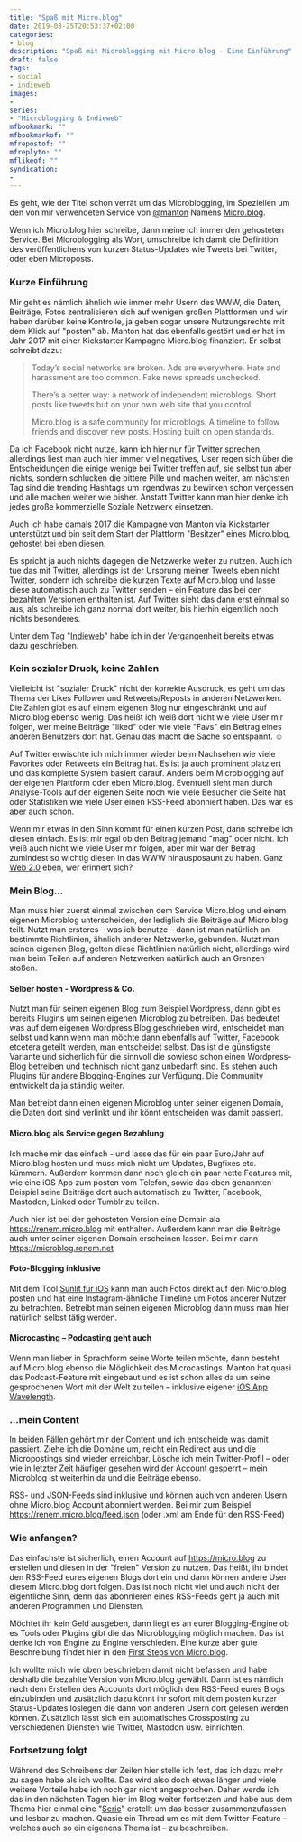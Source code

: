 ```yaml
---
title: "Spaß mit Micro.blog"
date: 2019-08-25T20:53:37+02:00
categories:
- blog
description: "Spaß mit Microblogging mit Micro.blog - Eine Einführung"
draft: false
tags:
- social
- indieweb
images:
-
series:
- "Microblogging & Indieweb"
mfbookmark: ""
mfbookmarkof: ""
mfrepostof: ""
mfreplyto: ""
mflikeof: ""
syndication:
-
---
```


Es geht, wie der Titel schon verrät um das Microblogging, im Speziellen um den von mir verwendeten Service von [@manton](https://micro.blog/manton) Namens [Micro.blog](https://micro.blog).

Wenn ich Micro.blog hier schreibe, dann meine ich immer den gehosteten Service. Bei Microblogging als Wort, umschreibe ich damit die Definition des veröffentlichens von kurzen Status-Updates wie Tweets bei Twitter, oder eben Microposts.

### Kurze Einführung

Mir geht es nämlich ähnlich wie immer mehr Usern des WWW, die Daten, Beiträge, Fotos zentralisieren sich auf wenigen großen Plattformen und wir haben darüber keine Kontrolle, ja geben sogar unsere Nutzungsrechte mit dem Klick auf "posten" ab. Manton hat das ebenfalls gestört und er hat im Jahr 2017 mit einer Kickstarter Kampagne Micro.blog finanziert. Er selbst schreibt dazu:

> Today’s social networks are broken. Ads are everywhere. Hate and harassment are too common. Fake news spreads unchecked.
>
> There’s a better way: a network of independent microblogs. Short posts like tweets but on your own web site that you control.
>
> Micro.blog is a safe community for microblogs. A timeline to follow friends and discover new posts. Hosting built on open standards.

Da ich Facebook nicht nutze, kann ich hier nur für Twitter sprechen, allerdings liest man auch hier immer viel negatives, User regen sich über die Entscheidungen die einige wenige bei Twitter treffen auf, sie selbst tun aber nichts, sondern schlucken die bittere Pille und machen weiter, am nächsten Tag sind die trending Hashtags um irgendwas zu bewirken schon vergessen und alle machen weiter wie bisher. Anstatt Twitter kann man hier denke ich jedes große kommerzielle Soziale Netzwerk einsetzen.

Auch ich habe damals 2017 die Kampagne von Manton via Kickstarter unterstützt und bin seit dem Start der Plattform "Besitzer" eines Micro.blog, gehostet bei eben diesen.

Es spricht ja auch nichts dagegen die Netzwerke weiter zu nutzen. Auch ich tue das mit Twitter, allerdings ist der Ursprung meiner Tweets eben nicht Twitter, sondern ich schreibe die kurzen Texte auf Micro.blog und lasse diese automatisch auch zu Twitter senden – ein Feature das bei den bezahlten Versionen enthalten ist. Auf Twitter sieht das dann erst einmal so aus, als schreibe ich ganz normal dort weiter, bis hierhin eigentlich noch nichts besonderes.

Unter dem Tag "[Indieweb](/tags/indieweb/)" habe ich in der Vergangenheit bereits etwas dazu geschrieben.

### Kein sozialer Druck, keine Zahlen

Vielleicht ist "sozialer Druck" nicht der korrekte Ausdruck, es geht um das Thema der Likes Follower und Retweets/Reposts in anderen Netzwerken. Die Zahlen gibt es auf einem eigenen Blog nur eingeschränkt und auf Micro.blog ebenso wenig. Das heißt ich weiß dort nicht wie viele User mir folgen, wer meine Beiträge "liked" oder wie viele "Favs" ein Beitrag eines anderen Benutzers dort hat. Genau das macht die Sache so entspannt. :relaxed:

Auf Twitter erwischte ich mich immer wieder beim Nachsehen wie viele Favorites oder Retweets ein Beitrag hat. Es ist ja auch prominent platziert und das komplette System basiert darauf. Anders beim Microblogging auf der eigenen Plattform oder eben Micro.blog. Eventuell sieht man durch Analyse-Tools auf der eigenen Seite noch wie viele Besucher die Seite hat oder Statistiken wie viele User einen RSS-Feed abonniert haben. Das war es aber auch schon.

Wenn mir etwas in den Sinn kommt für einen kurzen Post, dann schreibe ich diesen einfach. Es ist mir egal ob den Beitrag jemand "mag" oder nicht. Ich weiß auch nicht wie viele User mir folgen, aber mir war der Betrag zumindest so wichtig diesen in das WWW hinausposaunt zu haben. Ganz [Web 2.0](https://de.wikipedia.org/wiki/Web_2.0) eben, wer erinnert sich?

### Mein Blog…

Man muss hier zuerst einmal zwischen dem Service Micro.blog und einem eigenen Microblog unterscheiden, der lediglich die Beiträge auf Micro.blog teilt. Nutzt man ersteres – was ich benutze – dann ist man natürlich an bestimmte Richtlinien, ähnlich anderer Netzwerke, gebunden. Nutzt man seinen eigenen Blog, gelten diese Richtlinien natürlich nicht, allerdings wird man beim Teilen auf anderen Netzwerken natürlich auch an Grenzen stoßen.

#### Selber hosten - Wordpress & Co.

Nutzt man für seinen eigenen Blog zum Beispiel Wordpress, dann gibt es bereits Plugins um seinen eigenen Microblog zu betreiben. Das bedeutet was auf dem eigenen Wordpress Blog geschrieben wird, entscheidet man selbst und kann wenn man möchte dann ebenfalls auf Twitter, Facebook etcetera geteilt werden, man entscheidet selbst. Das ist die günstigste Variante und sicherlich für die sinnvoll die sowieso schon einen Wordpress-Blog betreiben und technisch nicht ganz unbedarft sind. Es stehen auch Plugins für andere Blogging-Engines zur Verfügung. Die Community entwickelt da ja ständig weiter.

Man betreibt dann einen eigenen Microblog unter seiner eigenen Domain, die Daten dort sind verlinkt und ihr könnt entscheiden was damit passiert.

#### Micro.blog als Service gegen Bezahlung

Ich mache mir das einfach - und lasse das für ein paar Euro/Jahr auf Micro.blog hosten und muss mich nicht um Updates, Bugfixes etc. kümmern. Außerdem kommen dann noch gleich ein paar nette Features mit, wie eine iOS App zum posten vom Telefon, sowie das oben genannten Beispiel seine Beiträge dort auch automatisch zu Twitter, Facebook, Mastodon, Linked oder Tumblr zu teilen.

Auch hier ist bei der gehosteten Version eine Domain ala https://renem.micro.blog mit enthalten. Außerdem kann man die Beiträge auch unter seiner eigenen Domain erscheinen lassen. Bei mir dann https://microblog.renem.net

#### Foto-Blogging inklusive

Mit dem Tool [Sunlit für iOS](https://itunes.apple.com/us/app/sunlit/id1334727769?ls=1&mt=8) kann man auch Fotos direkt auf den Micro.blog posten und hat eine Instagram-ähnliche Timeline um Fotos anderer Nutzer zu betrachten. Betreibt man seinen eigenen Microblog dann muss man hier natürlich selbst tätig werden.

#### Microcasting – Podcasting geht auch

Wenn man lieber in Sprachform seine Worte teilen möchte, dann besteht auf Micro.blog ebenso die Möglichkeit des Microcastings. Manton hat quasi das Podcast-Feature mit eingebaut und es ist schon alles da um seine gesprochenen Wort mit der Welt zu teilen – inklusive eigener [iOS App Wavelength](https://apps.apple.com/us/app/wavelength-for-micro-blog/id1365158696).

### …mein Content

In beiden Fällen gehört mir der Content und ich entscheide was damit passiert. Ziehe ich die Domäne um, reicht ein Redirect aus und die Micropostings sind wieder erreichbar. Lösche ich mein Twitter-Profil – oder wie in letzter Zeit häufiger gesehen wird der Account gesperrt – mein Microblog ist weiterhin da und die Beiträge ebenso.

RSS- und JSON-Feeds sind inklusive und können auch von anderen Usern ohne Micro.blog Account abonniert werden. Bei mir zum Beispiel https://renem.micro.blog/feed.json (oder .xml am Ende für den RSS-Feed)

### Wie anfangen?

Das einfachste ist sicherlich, einen Account auf https://micro.blog zu erstellen und diesen in der "freien" Version zu nutzen. Das heißt, ihr bindet den RSS-Feed eures eigenen Blogs dort ein und dann können andere User diesem Micro.blog dort folgen. Das ist noch nicht viel und auch nicht der eigentliche Sinn, denn das abonnieren eines RSS-Feeds geht ja auch mit anderen Programmen und Diensten.

Möchtet ihr kein Geld ausgeben, dann liegt es an eurer Blogging-Engine ob es Tools oder Plugins gibt die das Microblogging möglich machen. Das ist denke ich von Engine zu Engine verschieden. Eine kurze aber gute Beschreibung findet hier in den [First Steps von Micro.blog](https://help.micro.blog/2017/getting-started/).

Ich wollte mich wie oben beschrieben damit nicht befassen und habe deshalb die bezahlte Version von Micro.blog gewählt. Dann ist es nämlich nach dem Erstellen des Accounts dort möglich den RSS-Feed eures Blogs einzubinden und zusätzlich dazu könnt ihr sofort mit dem posten kurzer Status-Updates loslegen die dann von anderen Usern dort gelesen werden können. Zusätzlich lässt sich ein automatisches Crossposting zu verschiedenen Diensten wie Twitter, Mastodon usw. einrichten.

### Fortsetzung folgt

Während des Schreibens der Zeilen hier stelle ich fest, das ich dazu mehr zu sagen habe als ich wollte. Das wird also doch etwas länger und viele weitere Vorteile habe ich noch gar nicht angesprochen. Daher werde ich das in den nächsten Tagen hier im Blog weiter fortsetzen und habe aus dem Thema hier einmal eine "[Serie](/series/microblogging-indieweb/)" erstellt um das besser zusammenzufassen und lesbar zu machen. Quasie ein Thread um es mit dem Twitter-Feature – welches auch so ein eigenens Thema ist – zu beschreiben.

